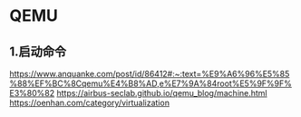 # QEMU

## 1.启动命令

https://www.anquanke.com/post/id/86412#:~:text=%E9%A6%96%E5%85%88%EF%BC%8Cqemu%E4%B8%AD,e%E7%9A%84root%E5%9F%9F%E3%80%82
https://airbus-seclab.github.io/qemu_blog/machine.html
https://oenhan.com/category/virtualization
